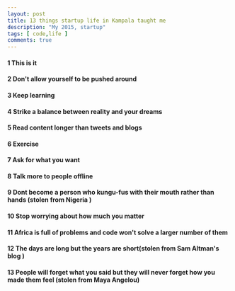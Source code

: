 ```yaml
---
layout: post
title: 13 things startup life in Kampala taught me
description: "My 2015, startup"
tags: [ code,life ]
comments: true
---
```


#### 1 This is it

#### 2 Don't allow yourself to be pushed around

#### 3 Keep learning

#### 4 Strike a balance between reality and your dreams

#### 5 Read content longer than tweets and blogs

#### 6 Exercise

#### 7 Ask for what you want

#### 8 Talk more to people offline

#### 9 Dont become a person who kungu-fus with their mouth rather than hands (stolen from Nigeria )

#### 10 Stop worrying about how much you matter

#### 11 Africa is full of problems and code won't solve a larger number of them

#### 12 The days are long but the years are short(stolen from Sam Altman's blog )

#### 13 People will forget what you said but they will never forget how you made them feel (stolen from Maya Angelou)

